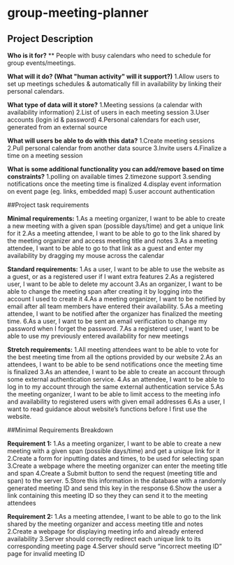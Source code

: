 # group-meeting-planner

## Project Description

**Who is it for?**
** People with busy calendars who need to schedule for group events/meetings.

**What will it do? (What "human activity" will it support?)**
1.Allow users to set up meetings schedules & automatically fill in availability by linking their personal calendars.

**What type of data will it store?**
1.Meeting sessions (a calendar with availability information)
2.List of users in each meeting session
3.User accounts (login id & password)
4.Personal calendars for each user, generated from an external source

**What will users be able to do with this data?**
1.Create meeting sessions
2.Pull personal calendar from another data source
3.Invite users
4.Finalize a time on a meeting session

**What is some additional functionality you can add/remove based on time constraints?**
1.polling on available times
2.timezone support
3.sending notifications once the meeting time is finalized
4.display event information on event page (eg. links, embedded map)
5.user account authentication



##Project task requirements

**Minimal requirements:**
1.As a meeting organizer, I want to be able to create a new meeting with a given span (possible days/time) and get a unique link for it
2.As a meeting attendee, I want to be able to go to the link shared by the meeting organizer and access meeting title and notes
3.As a meeting attendee, I want to be able to go to that link as a guest and enter my availability by dragging my mouse across the calendar

**Standard requirements:**
1.As a user, I want to be able to use the website as a guest, or as a registered user if I want extra features
2.As a registered user, I want to be able to delete my account
3.As an organizer, I want to be able to change the meeting span after creating it by logging into the account I used to create it
4.As a meeting organizer, I want to be notified by email after all team members have entered their availability.
5.As a meeting attendee, I want to be notified after the organizer has finalized the meeting time.
6.As a user, I want to be sent an email verification to change my password when I forget the password.
7.As a registered user, I want to be able to use my previously entered availability for new meetings


**Stretch requirements:**
1.All meeting attendees want to be able to vote for the best meeting time from all the options provided by our website
2.As an attendees, I want to be able to be send notifications once the meeting time is finalized
3.As an attendee, I want to be able to create an account through some external authentication service.
4.As an attendee, I want to be able to log in to my account through the same external authentication service
5.As the meeting organizer, I want to be able to limit access to the meeting info and availability to registered users with given email addresses
6.As a user, I want to read guidance about website’s functions before I first use the website.


##Minimal Requirements Breakdown


**Requirement 1:**
1.As a meeting organizer, I want to be able to create a new meeting with a given span (possible days/time) and get a unique link for it
2.Create a form for inputting dates and times, to be used for selecting span
3.Create a webpage where the meeting organizer can enter the meeting title and span
4.Create a Submit button to send the request (meeting title and span) to the server.
5.Store this information in the database with a randomly generated meeting ID and send this key in the response
6.Show the user a link containing this meeting ID so they they can send it to the meeting attendees


**Requirement 2:** 
1.As a meeting attendee, I want to be able to go to the link shared by the meeting organizer and access meeting title and notes
2.Create a webpage for displaying meeting info and already entered availability
3.Server should correctly redirect each unique link to its corresponding meeting page
4.Server should serve “incorrect meeting ID” page for invalid meeting ID




